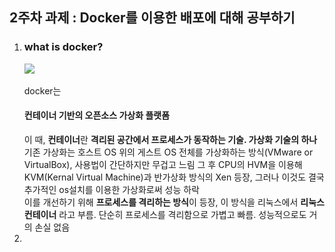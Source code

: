 <html>
<head>
  <meta charset = "utf-8">
  <title>what is Docker & how to use Docker</title>
</head>
  <body>
    <h2><strong>2주차 과제 : Docker를 이용한 배포에 대해 공부하기</h2></strong>
    <ol>
      <li><h3><strong>what is docker?</strong></h3></li>
      <img src="https://d1.awsstatic.com/acs/characters/Logos/Docker-Logo_Horizontel_279x131.b8a5c41e56b77706656d61080f6a0217a3ba356d.png">
      <br><br>
      docker는 <h4><strong>컨테이너 기반의 오픈소스 가상화 플랫폼</strong></h4>
      이 때, <strong>컨테이너</strong>란 <strong>격리된 공간에서 프로세스가 동작하는 기술. 가상화 기술의 하나</strong>
      기존 가상화는 호스트 OS 위의 게스트 OS 전체를 가상화하는 방식(VMware or VirtualBox), 사용법이 간단하지만 무겁고 느림
      그 후 CPU의 HVM을 이용해 KVM(Kernal Virtual Machine)과 반가상화 방식의 Xen 등장, 그러나 이것도 결국 추가적인 os설치를 이용한 가상화로써 성능 하락
      <br>
      이를 개선하기 위해 <strong>프로세스를 격리하는 방식</strong>이 등장, 이 방식을 리눅스에서 <strong>리눅스 컨테이너</strong> 라고 부름.
      단순히 프로세스를 격리함으로 가볍고 빠름. 성능적으로도 거의 손실 없음
      <li></li>
    </ol>
  </body>
  
</html>
